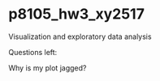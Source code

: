 # p8105_hw3_xy2517
Visualization and exploratory data analysis

Questions left:

Why is my plot jagged?